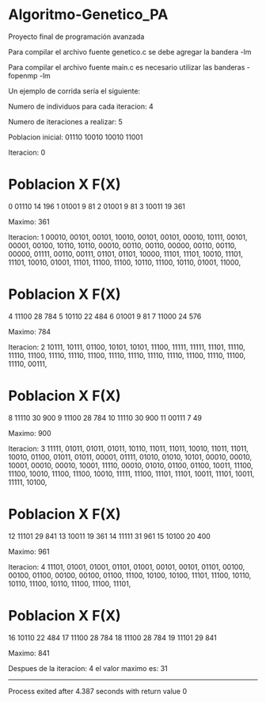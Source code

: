 # Algoritmo-Genetico_PA
Proyecto final de programación avanzada

Para compilar el archivo fuente genetico.c se debe agregar la bandera -lm

Para compilar el archivo fuente main.c es necesario utilizar las banderas -fopenmp -lm

Un ejemplo de corrida sería el siguiente:


Numero de individuos para cada iteracion:
4

Numero de iteraciones a realizar:
5

Poblacion inicial:
01110
10010
10010
11001

Iteracion: 0


#        Poblacion       X       F(X)

0       01110            14      196
1       01001            9       81
2       01001            9       81
3       10011            19      361

Maximo: 361

Iteracion: 1
00010, 00101, 00101, 10010, 00101, 00101, 00010, 10111, 00101, 00001, 00100, 10110, 10110, 00010, 00110, 00110, 00000, 00110, 00110, 00000, 01111, 00110, 00111, 01101, 01101, 10000, 11101, 11101, 10010, 11101, 11101, 10010, 01001, 11101, 11100, 11100, 10110, 11100, 10110, 01001, 11000,

#        Poblacion       X       F(X)

4       11100            28      784
5       10110            22      484
6       01001            9       81
7       11000            24      576

Maximo: 784

Iteracion: 2
10111, 10111, 01100, 10101, 10101, 11100, 11111, 11111, 11101, 11110, 11110, 11100, 11110, 11110, 11100, 11110, 11110, 11110, 11110, 11100, 11110, 11100, 11110, 00111,

#        Poblacion       X       F(X)

8       11110            30      900
9       11100            28      784
10      11110            30      900
11      00111            7       49

Maximo: 900

Iteracion: 3
11111, 01011, 01011, 01011, 10110, 11011, 11011, 10010, 11011, 11011, 10010, 01100, 01011, 01011, 00001, 01111, 01010, 01010, 10101, 00010, 00010, 10001, 00010, 00010, 10001, 11110, 00010, 01010, 01100, 01100, 10011, 11100, 11100, 10010, 11100, 11100, 10010, 11111, 11100, 11101, 11101, 10011, 11101, 10011, 11111, 10100,

#        Poblacion       X       F(X)

12      11101            29      841
13      10011            19      361
14      11111            31      961
15      10100            20      400

Maximo: 961

Iteracion: 4
11101, 01001, 01001, 01101, 01001, 00101, 00101, 01101, 00100, 00100, 01100, 00100, 00100, 01100, 11100, 10100, 10100, 11101, 11100, 10110, 10110, 11100, 10110, 11100, 11100, 11101,

#        Poblacion       X       F(X)

16      10110            22      484
17      11100            28      784
18      11100            28      784
19      11101            29      841

Maximo: 841

Despues de la iteracion: 4 el valor maximo es: 31

--------------------------------
Process exited after 4.387 seconds with return value 0
